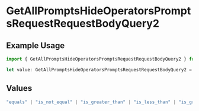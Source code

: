 # GetAllPromptsHideOperatorsPromptsRequestRequestBodyQuery2

## Example Usage

```typescript
import { GetAllPromptsHideOperatorsPromptsRequestRequestBodyQuery2 } from "@orq-ai/node/models/operations";

let value: GetAllPromptsHideOperatorsPromptsRequestRequestBodyQuery2 = "equals";
```

## Values

```typescript
"equals" | "is_not_equal" | "is_greater_than" | "is_less_than" | "is_greater_than_or_equal_to" | "is_less_than_or_equal_to" | "is_between" | "is_empty" | "is_not_empty"
```